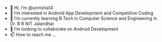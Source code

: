 - 👋 Hi, I’m @unnisha14
- 👀 I’m interested in Android App Development and Competitive Coding
- 🌱 I’m currently learning B.Tech in Computer Science and Engineering in Dr. B R NIT Jalandhar
- 💞️ I’m looking to collaborate on Android Development
- 📫 How to reach me ...

<!---
unnisha14/unnisha14 is a ✨ special ✨ repository because its `README.md` (this file) appears on your GitHub profile.
You can click the Preview link to take a look at your changes.
--->
